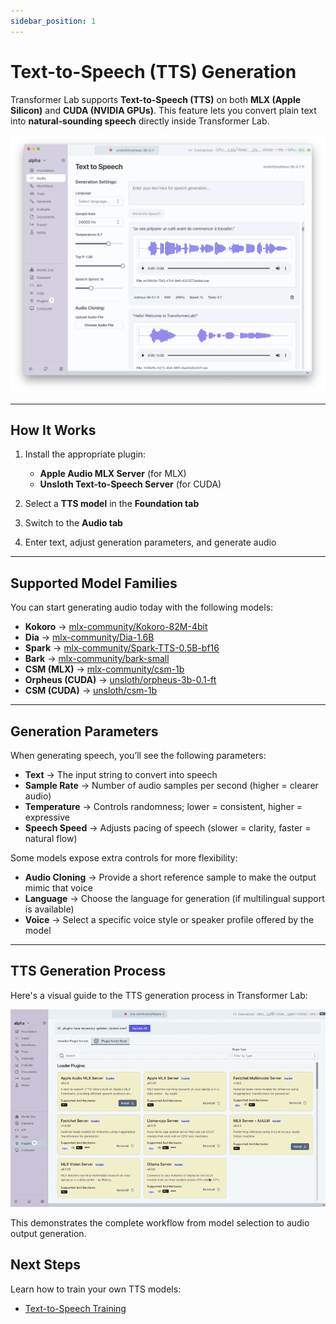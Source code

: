 ```yaml
---
sidebar_position: 1
---
```

# Text-to-Speech (TTS) Generation

Transformer Lab supports **Text-to-Speech (TTS)** on both **MLX (Apple Silicon)** and **CUDA (NVIDIA GPUs)**. This feature lets you convert plain text into **natural-sounding speech** directly inside Transformer Lab.

![TTS Screenshot](./img/tts-generation.png)

---

## How It Works

1. Install the appropriate plugin:
   - **Apple Audio MLX Server** (for MLX)
   - **Unsloth Text-to-Speech Server** (for CUDA)

2. Select a **TTS model** in the **Foundation tab**  
3. Switch to the **Audio tab**  
4. Enter text, adjust generation parameters, and generate audio

---

## Supported Model Families

You can start generating audio today with the following models:

- **Kokoro** → [mlx-community/Kokoro-82M-4bit](https://huggingface.co/mlx-community/Kokoro-82M-4bit)  
- **Dia** → [mlx-community/Dia-1.6B](https://huggingface.co/mlx-community/Dia-1.6B)  
- **Spark** → [mlx-community/Spark-TTS-0.5B-bf16](https://huggingface.co/mlx-community/Spark-TTS-0.5B-bf16)  
- **Bark** → [mlx-community/bark-small](https://huggingface.co/mlx-community/bark-small)  
- **CSM (MLX)** → [mlx-community/csm-1b](https://huggingface.co/mlx-community/csm-1b)  
- **Orpheus (CUDA)** → [unsloth/orpheus-3b-0.1-ft](https://huggingface.co/unsloth/orpheus-3b-0.1-ft)  
- **CSM (CUDA)** → [unsloth/csm-1b](https://huggingface.co/unsloth/csm-1b)  

---

## Generation Parameters

When generating speech, you’ll see the following parameters:

- **Text** → The input string to convert into speech  
- **Sample Rate** → Number of audio samples per second (higher = clearer audio)  
- **Temperature** → Controls randomness; lower = consistent, higher = expressive  
- **Speech Speed** → Adjusts pacing of speech (slower = clarity, faster = natural flow)  

Some models expose extra controls for more flexibility:

- **Audio Cloning** → Provide a short reference sample to make the output mimic that voice  
- **Language** → Choose the language for generation (if multilingual support is available)  
- **Voice** → Select a specific voice style or speaker profile offered by the model 

---

## TTS Generation Process

Here's a visual guide to the TTS generation process in Transformer Lab:

![MLX TTS Generation](./gif/mlx-tts-generation.gif)

This demonstrates the complete workflow from model selection to audio output generation.

## Next Steps

Learn how to train your own TTS models:

- [Text-to-Speech Training](./text-to-speech-training.md)

